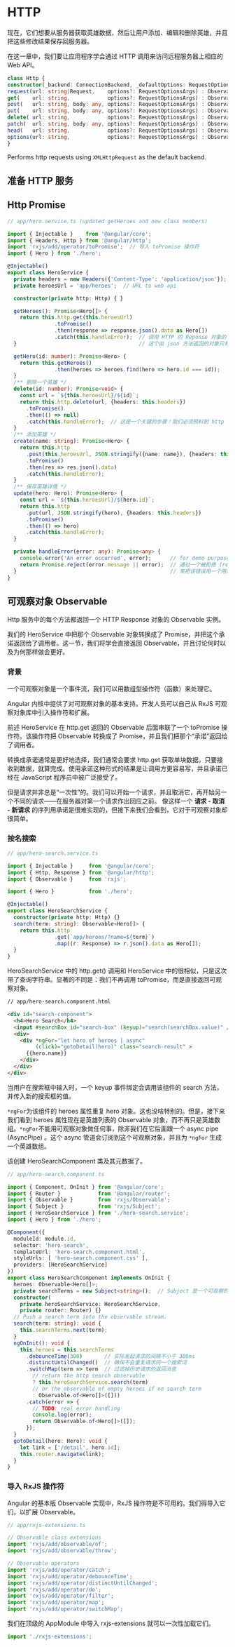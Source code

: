 # HTTP

现在，它们想要从服务器获取英雄数据，然后让用户添加、编辑和删除英雄，并且把这些修改结果保存回服务器。

在这一章中，我们要让应用程序学会通过 HTTP 调用来访问远程服务器上相应的 Web API。

```ts
class Http {
constructor(_backend: ConnectionBackend, _defaultOptions: RequestOptions)
request(url: string|Request,    options?: RequestOptionsArgs) : Observable<Response>
get(    url: string,            options?: RequestOptionsArgs) : Observable<Response>
post(   url: string, body: any, options?: RequestOptionsArgs) : Observable<Response>
put(    url: string, body: any, options?: RequestOptionsArgs) : Observable<Response>
delete( url: string,            options?: RequestOptionsArgs) : Observable<Response>
patch(  url: string, body: any, options?: RequestOptionsArgs) : Observable<Response>
head(   url: string,            options?: RequestOptionsArgs) : Observable<Response>
options(url: string,            options?: RequestOptionsArgs) : Observable<Response>
}
```

Performs http requests using `XMLHttpRequest` as the default backend.

## 准备 HTTP 服务

## Http Promise

```ts
// app/hero.service.ts (updated getHeroes and new class members)

import { Injectable }    from '@angular/core';
import { Headers, Http } from '@angular/http';
import 'rxjs/add/operator/toPromise';  // 导入 toPromise 操作符
import { Hero } from './hero';

@Injectable()
export class HeroService {
  private headers = new Headers({'Content-Type': 'application/json'});
  private heroesUrl = 'app/heroes';  // URL to web api

  constructor(private http: Http) { }

  getHeroes(): Promise<Hero[]> {
    return this.http.get(this.heroesUrl)
               .toPromise()
               .then(response => response.json().data as Hero[])
               .catch(this.handleError);  // 调用 HTTP 的 Reponse 对象的 json 方法，以提取出其中的数据
  }                                       // 这个由 json 方法返回的对象只有一个 data 属性

  getHero(id: number): Promise<Hero> {
    return this.getHeroes()
               .then(heroes => heroes.find(hero => hero.id === id));
  }
  /** 删除一个英雄 */
  delete(id: number): Promise<void> {
    const url = `${this.heroesUrl}/${id}`;
    return this.http.delete(url, {headers: this.headers})
      .toPromise()
      .then(() => null)
      .catch(this.handleError);  // 这是一个关键的步骤！我们必须预料到 http 请求会失败
  }
  /** 添加英雄 */
  create(name: string): Promise<Hero> {
    return this.http
      .post(this.heroesUrl, JSON.stringify({name: name}), {headers: this.headers})
      .toPromise()
      .then(res => res.json().data)
      .catch(this.handleError);
  }
  /** 保存英雄详情 */
  update(hero: Hero): Promise<Hero> {
    const url = `${this.heroesUrl}/${hero.id}`;
    return this.http
      .put(url, JSON.stringify(hero), {headers: this.headers})
      .toPromise()
      .then(() => hero)
      .catch(this.handleError);
  }

  private handleError(error: any): Promise<any> {
    console.error('An error occurred', error);      // for demo purposes only
    return Promise.reject(error.message || error);  // 通过一个被拒绝 (rejected) 的承诺 (promise)
  }                                                 // 来把该错误用一个用户友好的格式返回给调用者
}
```

 
## 可观察对象 Observable

Http 服务中的每个方法都返回一个 HTTP Response 对象的 Observable 实例。

我们的 HeroService 中把那个 Observable 对象转换成了 Promise，并把这个承诺返回给了调用者。这一节，我们将学会直接返回 Observable，并且讨论何时以及为何那样做会更好。

### 背景

一个可观察对象是一个事件流，我们可以用数组型操作符（函数）来处理它。

Angular 内核中提供了对可观察对象的基本支持。开发人员可以自己从 RxJS 可观察对象库中引入操作符和扩展。

前述 HeroService 在 http.get 返回的 Observable 后面串联了一个 toPromise 操作符。该操作符把 Observable 转换成了 Promise，并且我们把那个“承诺”返回给了调用者。

转换成承诺通常是更好地选择，我们通常会要求 http.get 获取单块数据。只要接收到数据，就算完成。使用承诺这种形式的结果是让调用方更容易写，并且承诺已经在 JavaScript 程序员中被广泛接受了。

但是请求并非总是“一次性”的。我们可以开始一个请求，并且取消它，再开始另一个不同的请求——在服务器对第一个请求作出回应之前。 像这样一个 **请求 - 取消 - 新请求** 的序列用承诺是很难实现的，但接下来我们会看到，它对于可观察对象却很简单。

### 按名搜索

```ts
// app/hero-search.service.ts

import { Injectable }     from '@angular/core';
import { Http, Response } from '@angular/http';
import { Observable }     from 'rxjs';

import { Hero }           from './hero';

@Injectable()
export class HeroSearchService {
  constructor(private http: Http) {}
  search(term: string): Observable<Hero[]> {
    return this.http
               .get(`app/heroes/?name=${term}`)
               .map((r: Response) => r.json().data as Hero[]);
  }
}
```

HeroSearchService 中的 http.get() 调用和 HeroService 中的很相似，只是这次带了查询字符串。显著的不同是：我们不再调用 toPromise，而是直接返回可观察对象。

```html
// app/hero-search.component.html

<div id="search-component">
  <h4>Hero Search</h4>
  <input #searchBox id="search-box" (keyup)="search(searchBox.value)" />
  <div>
    <div *ngFor="let hero of heroes | async"
         (click)="gotoDetail(hero)" class="search-result" >
      {{hero.name}}
    </div>
  </div>
</div>
```

当用户在搜索框中输入时，一个 keyup 事件绑定会调用该组件的 search 方法，并传入新的搜索框的值。

`*ngFor`为该组件的 heroes 属性重复 hero 对象。这也没啥特别的。但是，接下来我们看到 heroes 属性现在是英雄列表的 Observable 对象，而不再只是英雄数组。`*ngFor`不能用可观察对象做任何事，除非我们在它后面跟一个 async pipe (AsyncPipe) 。这个 async 管道会订阅到这个可观察对象，并且为 `*ngFor` 生成一个英雄数组。

该创建 HeroSearchComponent 类及其元数据了。

```ts
// app/hero-search.component.ts

import { Component, OnInit } from '@angular/core';
import { Router }            from '@angular/router';
import { Observable }        from 'rxjs/Observable';
import { Subject }           from 'rxjs/Subject';
import { HeroSearchService } from './hero-search.service';
import { Hero } from './hero';

@Component({
  moduleId: module.id,
  selector: 'hero-search',
  templateUrl: 'hero-search.component.html',
  styleUrls: [ 'hero-search.component.css' ],
  providers: [HeroSearchService]
})
export class HeroSearchComponent implements OnInit {
  heroes: Observable<Hero[]>;
  private searchTerms = new Subject<string>();  // Subject 是一个可观察的事件流中的生产者
  constructor(
    private heroSearchService: HeroSearchService,
    private router: Router) {}
  // Push a search term into the observable stream.
  search(term: string): void {
    this.searchTerms.next(term);
  }
  ngOnInit(): void {
    this.heroes = this.searchTerms
      .debounceTime(300)       // 实际发起请求的间隔不小于 300ms
      .distinctUntilChanged()  // 确保不会重复请求同一个搜索词
      .switchMap(term => term  // 过滤掉历史请求的返回消息
        // return the http search observable
        ? this.heroSearchService.search(term)
        // or the observable of empty heroes if no search term
        : Observable.of<Hero[]>([]))
      .catch(error => {
        // TODO: real error handling
        console.log(error);
        return Observable.of<Hero[]>([]);
      });
  }
  gotoDetail(hero: Hero): void {
    let link = ['/detail', hero.id];
    this.router.navigate(link);
  }
}
```

### 导入 RxJS 操作符

Angular 的基本版 Observable 实现中，RxJS 操作符是不可用的。我们得导入它们，以扩展 Observable。

```ts
// app/rxjs-extensions.ts

// Observable class extensions
import 'rxjs/add/observable/of';
import 'rxjs/add/observable/throw';

// Observable operators
import 'rxjs/add/operator/catch';
import 'rxjs/add/operator/debounceTime';
import 'rxjs/add/operator/distinctUntilChanged';
import 'rxjs/add/operator/do';
import 'rxjs/add/operator/filter';
import 'rxjs/add/operator/map';
import 'rxjs/add/operator/switchMap';
```

我们在顶级的 AppModule 中导入 rxjs-extensions 就可以一次性加载它们。

```ts
import './rxjs-extensions';
```






